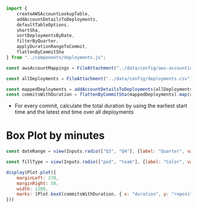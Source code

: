 ```js
import {
    createAWSAccountLookupTable,
    addAccountDetailsToDeployments,
    defaultTableOptions,
    shortSha,
    sortDeploymentsByDate,
    filterByQuarter,
    applyDurationRangeToCommit,
    flattenByCommitSha
} from "../components/deployments.js";
```

```js
const awsAccountMappings = FileAttachment("../data/config/aws-accountid-config.json").json()
```

```js
const allDeployments = FileAttachment("../data/config/deployments.csv").csv();
```

```js
const mappedDeployments = addAccountDetailsToDeployments(allDeployments.filter(filterByQuarter(dateRange)), createAWSAccountLookupTable(awsAccountMappings))
const commitsWithDuration = flattenByCommitSha(mappedDeployments).map(applyDurationRangeToCommit)
```

<div class="tip grid-rowspan-2" label="Methodology">

- For every commit, calculate the total duration by using the earliest start time and the latest end time over all deployments

</div>


# Box Plot by minutes

```js
const dateRange = view(Inputs.radio(["Q3", "Q4"], {label: "Quarter", value:"Q4"}));
```


```js
const fillType = view(Inputs.radio(["pod", "team"], {label: "Color", value:"pod"}));
```


```js
display(Plot.plot({
    marginLeft: 270,
    marginRight: 50,
    width: 1200,
    marks: [Plot.boxX(commitsWithDuration, { x: "duration", y: "repository", fill: fillType })]
}))


```
